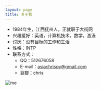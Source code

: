 ```yaml
---
layout: page
title: 关于我
---
```

* 1984年生，江西抚州人，正就职于大街网
* 兴趣爱好：英语，计算机技术，数学，游泳
* 讨厌：没有目标的工作和生活
* 性格：INTP
* 联系方式：
  * QQ：512676058
  * E-mail：asiachrispy@gmail.com
  * 豆瓣：chris

![me](http://m4.licdn.com/mpr/mpr/shrink_150_150/p/4/000/175/3dd/0ed0b20.jpg)
